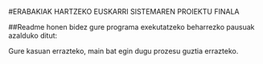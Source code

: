 #ERABAKIAK HARTZEKO EUSKARRI SISTEMAREN PROIEKTU FINALA

##Readme honen bidez gure programa exekutatzeko beharrezko pausuak azalduko ditut:

Gure kasuan errazteko, main bat egin dugu prozesu guztia errazteko.